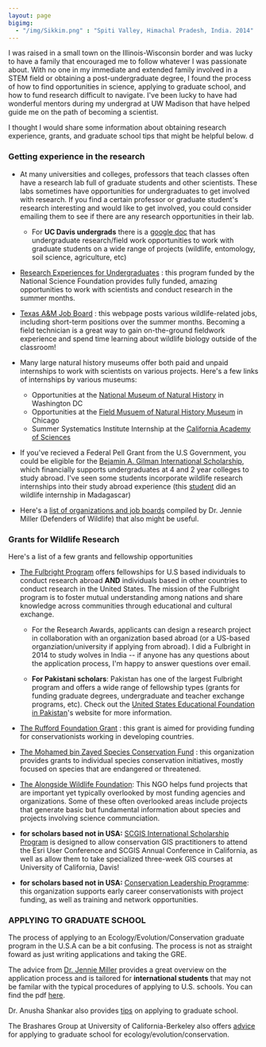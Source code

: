 ```yaml
---
layout: page
bigimg:
  - "/img/Sikkim.png" : "Spiti Valley, Himachal Pradesh, India. 2014"
--- 
```

I was raised in a small town on the Illinois-Wisconsin border and was lucky to have a family that encouraged me to follow whatever I was passionate about. With no one in my immediate and extended family involved in a STEM field or obtaining a post-undergraduate degree, I found the process of how to find opportunities in science, applying to graduate school, and how to fund research difficult to navigate. I've been lucky to have had wonderful mentors during my undergrad at UW Madison that have helped guide me on the path of becoming a scientist.   

I thought I would share some information about obtaining research experience, grants, and graduate school tips that might be helpful below.
d
### Getting experience in the research

- At many universities and colleges, professors that teach classes often have a research lab full of graduate students and other scientists. These labs sometimes have opportunities for undergraduates to get involved with research. If you find a certain professor or graduate student's research interesting and would like to get involved, you could consider emailing them to see if there are any research opportunities in their lab.   

  - For **UC Davis undergrads** there is a [google doc](https://docs.google.com/spreadsheets/u/1/d/1sk-_PiYOKjV3f4sIWQuMLhef8JQiHRh8mgInhH_wAD4/edit?ouid=113616721582252285383&usp=sheets_home&ths=true) that has undergraduate research/field work opportunities to work with graduate students on a wide range of projects (wildlife, entomology, soil science, agriculture, etc)

- [Research Experiences for Undergraduates](https://www.nsf.gov/crssprgm/reu/list_result.jsp?unitid=5047) : this program funded by the National Science Foundation provides fully funded, amazing opportunities to work with scientists and conduct research in the summer months. 

- [Texas A&M Job Board](https://wfscjobs.tamu.edu/job-board/) : this webpage posts various wildlife-related jobs, including short-term positions over the summer months. Becoming a field technician is a great way to gain on-the-ground fieldwork experience and spend time learning about wildlife biology outside of the classroom! 

- Many large natural history museums offer both paid and unpaid internships to work with scientists on various projects. Here's a few links of internships by various museums: 

  - Opportunities at the [National Museum of Natural History](https://www.smithsonianofi.com/internship-opportunities/) in Washington DC
  - Opportunities at the [Field Musuem of Natural History Museum](https://www.fieldmuseum.org/about/careers/internships) in Chicago
  - Summer Systematics Institute Internship at the [California Academy of Sciences](https://www.calacademy.org/summer-systematics-institute)
  

- If you've recieved a Federal Pell Grant from the U.S Government, you could be eligible for the [Bejamin A. Gilman International Scholarship](https://www.gilmanscholarship.org/program/eligibility/), which financially supports undergraduates at 4 and 2 year colleges to study abroad. I've seen some students incorporate wildlife research internships into their study abroad experience (this [student](https://www.gilmanscholarship.org/2019/02/18/gilman-scholars-independent-study-in-madagascar/) did an wildlife internship in Madagascar)

- Here's a [list of organizations and job boards](https://www.jennie-miller.com/uploads/5/8/7/0/5870991/conservation_career_resources.pdf) compiled by Dr. Jennie Miller (Defenders of Wildlife) that also might be useful. 
### Grants for Wildlife Research 

Here's a list of a few grants and fellowship opportunities 

- [The Fulbright Program](https://us.fulbrightonline.org/) offers fellowships for U.S based individuals to conduct research abroad **AND** individuals based in other countries to conduct research in the United States. The mission of the Fulbright program is to foster mutual understanding among nations and share knowledge across communities through educational and cultural exchange.

  - For the Research Awards, applicants can design a research project in collaboration with an organization based abroad (or a US-based organziation/university if applying from abroad). I did a Fulbright in 2014 to study wolves in India -- if anyone has any questions about the application process, I'm happy to answer questions over email. 
  
  - **For Pakistani scholars**: Pakistan has one of the largest Fulbright program and offers a wide range of fellowship types (grants for funding graduate degrees, undergraduate and teacher exchange programs, etc). Check out the [United States Educational Foundation in Pakistan](https://www.usefpakistan.org/ProgramsHome.cfm?Tab=Programs)'s website for more information. 

- [The Rufford Foundation Grant](https://www.rufford.org/rsg/) : this grant is aimed for providing funding for conservationists working in developing countries. 

- [The Mohamed bin Zayed Species Conservation Fund](https://www.speciesconservation.org/) : this organization provides grants to individual species conservation initiatives, mostly focused on species that are endangered or threatened.

- [The Alongside Wildlife Foundation](https://alongsidewildlifefoundation.org/): This NGO helps fund projects that are important yet typically overlooked by most funding agencies and organizations. Some of these often overlooked areas include projects that generate basic but fundamental information about species and projects involving science communciation. 

- **for scholars based not in USA:** [SCGIS International Scholarship Program](https://www.scgis.org/content/training/international-scholarship-program) is designed to allow conservation GIS practitioners to attend the Esri User Conference and SCGIS Annual Conference in California, as well as allow them to take specialized three-week GIS courses at University of California, Davis!

- **for scholars based not in USA:** [Conservation Leadership Programme](http://www.conservationleadershipprogramme.org/): this organization supports early career conservationists with project funding, as well as training and network opportunities. 

### APPLYING TO GRADUATE SCHOOL

The process of applying to an Ecology/Evolution/Conservation graduate program in the U.S.A can be a bit confusing. The process is not as straight foward as just writing applications and taking the GRE. 

The advice from [Dr. Jennie Miller](https://www.jennie-miller.com/) provides a great overview on the application process and is tailored for **international students** that may not be familar with the typical procedures of applying to U.S. schools. You can find the pdf [here](http://www.jennie-miller.com/uploads/5/8/7/0/5870991/jennies_tips_on_how_to_apply_to_grad_school.pdf). 

Dr. Anusha Shankar also provides [tips](http://anushashankar.weebly.com/grad-school-advice.html) on applying to graduate school. 

The Brashares Group at University of California-Berkeley also offers [advice](https://nature.berkeley.edu/BrasharesGroup/advice/) for applying to graduate school for ecology/evolution/conservation.  









